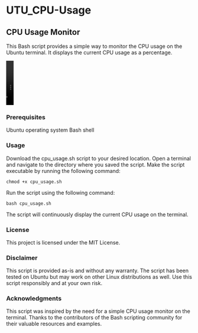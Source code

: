 # UTU_CPU-Usage
## CPU Usage Monitor
This Bash script provides a simple way to monitor the CPU usage on the Ubuntu terminal. It displays the current CPU usage as a percentage.

<video width="20" height="120" controls>
  <source src="/assets/status.webm" type="video/webm">
  Your browser does not support the video tag.
</video>

### Prerequisites
Ubuntu operating system
Bash shell
### Usage
Download the cpu_usage.sh script to your desired location.
Open a terminal and navigate to the directory where you saved the script.
Make the script executable by running the following command:
```
chmod +x cpu_usage.sh
```
Run the script using the following command:
```
bash cpu_usage.sh
```
The script will continuously display the current CPU usage on the terminal.
### License

This project is licensed under the MIT License.

### Disclaimer
This script is provided as-is and without any warranty.
The script has been tested on Ubuntu but may work on other Linux distributions as well.
Use this script responsibly and at your own risk.
### Acknowledgments
This script was inspired by the need for a simple CPU usage monitor on the terminal.
Thanks to the contributors of the Bash scripting community for their valuable resources and examples.
